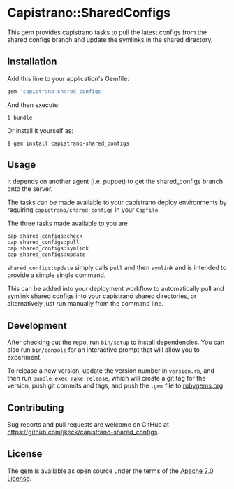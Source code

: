 # Capistrano::SharedConfigs

This gem provides capistrano tasks to pull the latest configs from the shared configs branch and update the symlinks in the shared directory.

## Installation

Add this line to your application's Gemfile:

```ruby
gem 'capistrano-shared_configs'
```

And then execute:

    $ bundle

Or install it yourself as:

    $ gem install capistrano-shared_configs

## Usage

It depends on another agent (i.e. puppet) to get the shared_configs branch onto the server.

The tasks can be made available to your capistrano deploy environments by requiring `capistrano/shared_configs` in your `Capfile`.

The three tasks made available to you are

```
cap shared_configs:check
cap shared_configs:pull
cap shared_configs:symlink
cap shared_configs:update
```

`shared_configs:update` simply calls `pull` and then `symlink` and is intended to provide a simple single command.

This can be added into your deployment workflow to automatically pull and symlink shared configs into your capistrano shared directories, or alternatively just run manually from the command line.

## Development

After checking out the repo, run `bin/setup` to install dependencies. You can also run `bin/console` for an interactive prompt that will allow you to experiment.

To release a new version, update the version number in `version.rb`, and then run `bundle exec rake release`, which will create a git tag for the version, push git commits and tags, and push the `.gem` file to [rubygems.org](https://rubygems.org).

## Contributing

Bug reports and pull requests are welcome on GitHub at https://github.com/jkeck/capistrano-shared_configs.


## License

The gem is available as open source under the terms of the [Apache 2.0 License](https://opensource.org/licenses/apache-2.0).
